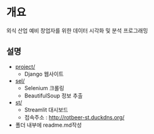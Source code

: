 # 개요
외식 산업 예비 창업자를 위한 데이터 시각화 및 분석 프로그래밍

## 설명
 - [project/](project/)
   - Django 웹사이트
 - [sel/](sel/)
   - Selenium 크롤링
   - BeautifulSoup 정보 추출
 - [st/](st/)
   - Streamlit 대시보드
   - 접속주소 : http://rotbeer-st.duckdns.org/
 - 폴더 내부에 readme.md작성